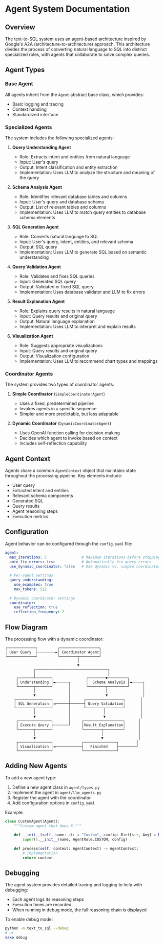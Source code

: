 # Agent System Documentation

## Overview

The text-to-SQL system uses an agent-based architecture inspired by Google's A2A (architecture-to-architecture) approach. This architecture divides the process of converting natural language to SQL into distinct specialized roles, with agents that collaborate to solve complex queries.

## Agent Types

### Base Agent

All agents inherit from the `Agent` abstract base class, which provides:
- Basic logging and tracing
- Context handling
- Standardized interface

### Specialized Agents

The system includes the following specialized agents:

1. **Query Understanding Agent** 
   - Role: Extracts intent and entities from natural language
   - Input: User's query
   - Output: Intent classification and entity extraction
   - Implementation: Uses LLM to analyze the structure and meaning of the query

2. **Schema Analysis Agent**
   - Role: Identifies relevant database tables and columns
   - Input: User's query and database schema
   - Output: List of relevant tables and columns
   - Implementation: Uses LLM to match query entities to database schema elements

3. **SQL Generation Agent**
   - Role: Converts natural language to SQL
   - Input: User's query, intent, entities, and relevant schema
   - Output: SQL query
   - Implementation: Uses LLM to generate SQL based on semantic understanding

4. **Query Validation Agent**
   - Role: Validates and fixes SQL queries
   - Input: Generated SQL query
   - Output: Validated or fixed SQL query
   - Implementation: Uses database validator and LLM to fix errors

5. **Result Explanation Agent**
   - Role: Explains query results in natural language
   - Input: Query results and original query
   - Output: Natural language explanation
   - Implementation: Uses LLM to interpret and explain results

6. **Visualization Agent**
   - Role: Suggests appropriate visualizations
   - Input: Query results and original query
   - Output: Visualization configuration
   - Implementation: Uses LLM to recommend chart types and mappings

### Coordinator Agents

The system provides two types of coordinator agents:

1. **Simple Coordinator** (`SimpleCoordinatorAgent`)
   - Uses a fixed, predetermined pipeline
   - Invokes agents in a specific sequence
   - Simpler and more predictable, but less adaptable

2. **Dynamic Coordinator** (`DynamicCoordinatorAgent`)
   - Uses OpenAI function calling for decision-making
   - Decides which agent to invoke based on context
   - Includes self-reflection capability

## Agent Context

Agents share a common `AgentContext` object that maintains state throughout the processing pipeline. Key elements include:

- User query
- Extracted intent and entities
- Relevant schema components
- Generated SQL
- Query results
- Agent reasoning steps
- Execution metrics

## Configuration

Agent behavior can be configured through the `config.yaml` file:

```yaml
agent:
  max_iterations: 5                # Maximum iterations before stopping
  auto_fix_errors: true            # Automatically fix query errors
  use_dynamic_coordinator: false   # Use dynamic vs. simple coordinator
  
  # Per-agent settings
  query_understanding:
    use_examples: true
    max_tokens: 512
  
  # Dynamic coordinator settings
  coordinator:
    use_reflection: true
    reflection_frequency: 2
```

## Flow Diagram

The processing flow with a dynamic coordinator:

```
┌─────────────┐         ┌──────────────────┐
│ User Query  ├────────►│ Coordinator Agent│
└─────────────┘         └────────┬─────────┘
                                 │
                                 ▼
             ┌─────────────────────────────────┐
             │                                 │
     ┌───────┴───────┐               ┌────────▼─────────┐
     │ Understanding │◄──────┐       │  Schema Analysis │◄─────┐
     └───────┬───────┘       │       └────────┬─────────┘      │
             │               │                │                │
             ▼               │                ▼                │
    ┌────────────────┐       │      ┌─────────────────┐       │
    │ SQL Generation │◄──────┼──────┤ Query Validation│       │
    └────────┬───────┘       │      └────────┬────────┘       │
             │               │               │                │
             ▼               │               ▼                │
     ┌───────────────┐       │     ┌──────────────────┐      │
     │ Execute Query ├───────┘     │Result Explanation│      │
     └───────┬───────┘             └────────┬─────────┘      │
             │                              │                │
             ▼                              ▼                │
     ┌───────────────┐             ┌───────────────┐        │
     │ Visualization │◄────────────┤   Finished    ├────────┘
     └───────────────┘             └───────────────┘
```

## Adding New Agents

To add a new agent type:

1. Define a new agent class in `agent/types.py`
2. Implement the agent in `agent/llm_agents.py`
3. Register the agent with the coordinator
4. Add configuration options in `config.yaml`

Example:

```python
class CustomAgent(Agent):
    """Custom agent that does X."""
    
    def __init__(self, name: str = "Custom", config: Dict[str, Any] = None):
        super().__init__(name, AgentRole.CUSTOM, config)
    
    def process(self, context: AgentContext) -> AgentContext:
        # Implementation
        return context
```

## Debugging

The agent system provides detailed tracing and logging to help with debugging:

- Each agent logs its reasoning steps
- Execution times are recorded
- When running in debug mode, the full reasoning chain is displayed

To enable debug mode:

```bash
python -m text_to_sql --debug
# or
make debug
```